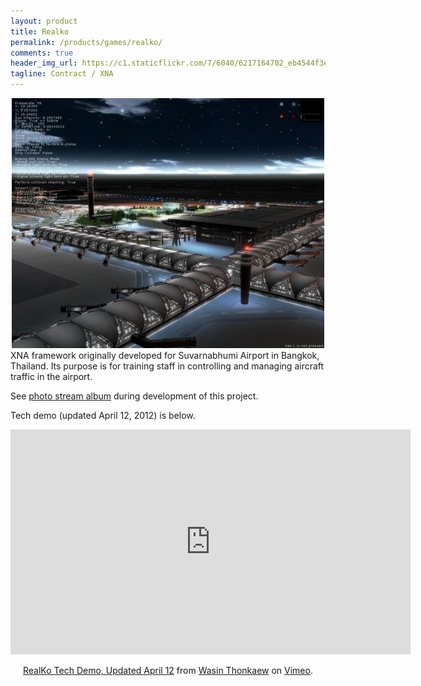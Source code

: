 ```yaml
---
layout: product
title: Realko
permalink: /products/games/realko/
comments: true
header_img_url: https://c1.staticflickr.com/7/6040/6217164702_eb4544f3e5_b.jpg
tagline: Contract / XNA
---
```


<center><img src="/assets/images/games/realko.jpg" alt="Drawing"/></center>  
XNA framework originally developed for Suvarnabhumi Airport in Bangkok, Thailand. Its purpose is for training staff in controlling and managing aircraft traffic in the airport.

See [photo stream album](https://www.flickr.com/photos/haxpor/albums/72157627830808438/page1) during development of this project.

Tech demo (updated April 12, 2012) is below.

<center><iframe src="https://player.vimeo.com/video/41223708" width="640" height="360" frameborder="0" webkitallowfullscreen mozallowfullscreen allowfullscreen></iframe></center>
<p align="center"><a href="https://vimeo.com/41223708">RealKo Tech Demo, Updated April 12</a> from <a href="https://vimeo.com/haxpor">Wasin Thonkaew</a> on <a href="https://vimeo.com">Vimeo</a>.</p>
